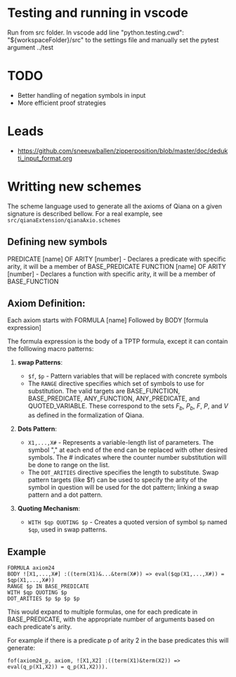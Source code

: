 # Testing and running in vscode
Run from src folder. 
In vscode add line "python.testing.cwd": "${workspaceFolder}/src" to the settings file and manually set the pytest argument ../test

# TODO
- Better handling of negation symbols in input
- More efficient proof strategies

# Leads
- https://github.com/sneeuwballen/zipperposition/blob/master/doc/dedukti_input_format.org


# Writting new schemes
The scheme language used to generate all the axioms of Qiana on a given signature is described bellow. For a real example, see ```src/qianaExtension/qianaAxio.schemes```

## Defining new symbols
PREDICATE [name] OF ARITY [number] - Declares a predicate with specific arity, it will be a member of BASE_PREDICATE
FUNCTION [name] OF ARITY [number] - Declares a function with specific arity, it will be a member of BASE_FUNCTION

## Axiom Definition:
Each axiom starts with FORMULA [name]
Followed by BODY [formula expression]

The formula expression is the body of a TPTP formula, except it can contain the folllowing macro patterns:

1. **swap Patterns**: 
   - `$f`, `$p` - Pattern variables that will be replaced with concrete symbols
   - The `RANGE` directive specifies which set of symbols to use for substitution. The valid targets are BASE_FUNCTION, BASE_PREDICATE, ANY_FUNCTION, ANY_PREDICATE, and QUOTED_VARIABLE. These correspond to the sets $F_b$, $P_b$, $F$, $P$, and $V$ as defined in the formalization of Qiana.

2. **Dots Pattern**:
   - `X1,...,X#` - Represents a variable-length list of parameters. The symbol "," at each end of the end can be replaced with other desired symbols. The # indicates where the counter number substitution will be done to range on the list.
   - The `DOT_ARITIES` directive specifies the length to substitute. Swap pattern targets (like $f) can be used to specify the arity of the symbol in question will be used for the dot pattern; linking a swap pattern and a dot pattern.

3. **Quoting Mechanism**:
   - `WITH $qp QUOTING $p` - Creates a quoted version of symbol `$p` named `$qp`, used in swap patterns.

## Example
```
FORMULA axiom24
BODY ![X1,...,X#] :((term(X1)&...&term(X#)) => eval($qp(X1,...,X#)) = $qp(X1,...,X#))
RANGE $p IN BASE_PREDICATE
WITH $qp QUOTING $p
DOT_ARITIES $p $p $p $p
```
This would expand to multiple formulas, one for each predicate in BASE_PREDICATE, with the appropriate number of arguments based on each predicate's arity.

For example if there is a predicate p of arity 2 in the base predicates this will generate:
```
fof(axiom24_p, axiom, ![X1,X2] :((term(X1)&term(X2)) => eval(q_p(X1,X2)) = q_p(X1,X2))).
```